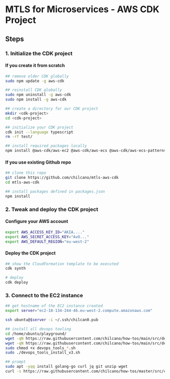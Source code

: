 # MTLS for Microservices - AWS CDK Project

## Steps

### 1. Initialize the CDK project

#### If you create it from scratch
```sh
## remove older CDK globally
sudo npm update -g aws-cdk

## reinstall CDK globally
sudo npm uninstall -g aws-cdk
sudo npm install -g aws-cdk

## create a directory for our CDK project
mkdir <cdk-project>
cd <cdk-project>

## initialize your CDK project
cdk init --language typescript
rm -rf test/

## install required packages locally
npm install @aws-cdk/aws-ec2 @aws-cdk/aws-ecs @aws-cdk/aws-ecs-patterns
``` 

#### If you use existing Github repo
```sh
## clone this repo
git clone https://github.com/chilcano/mtls-aws-cdk
cd mtls-aws-cdk

## install packages defined in packages.json
npm install 
``` 

### 2. Tweak and deploy the CDK project

#### Configure your AWS account
```sh
export AWS_ACCESS_KEY_ID="AKIA...."
export AWS_SECRET_ACCESS_KEY="AvO..."
export AWS_DEFAULT_REGION="eu-west-2"
``` 


#### Deploy the CDK project
```sh
## show the CloudFormation template to be executed
cdk synth

# deploy 
cdk deploy

``` 

### 3. Connect to the EC2 instance 

```sh
## get hostname of the EC2 instance created
export server="ec2-18-134-244-46.eu-west-2.compute.amazonaws.com"

ssh ubuntu@$server -i ~/.ssh/chilcan0.pub

## install all devops tooling
cd /home/ubuntu/playground/
wget -qN https://raw.githubusercontent.com/chilcano/how-tos/main/src/devops_tools_install_v3.sh
wget -qN https://raw.githubusercontent.com/chilcano/how-tos/main/src/devops_tools_remove_v3.sh
sudo chmod +x devops_tools_*.sh
sudo ./devops_tools_install_v3.sh

## prompt
sudo apt -yqq install golang-go curl jq git unzip wget
curl -s https://raw.githubusercontent.com/chilcano/how-tos/master/src/custom_prompt_with_powerline_go.sh | bash

``` 

